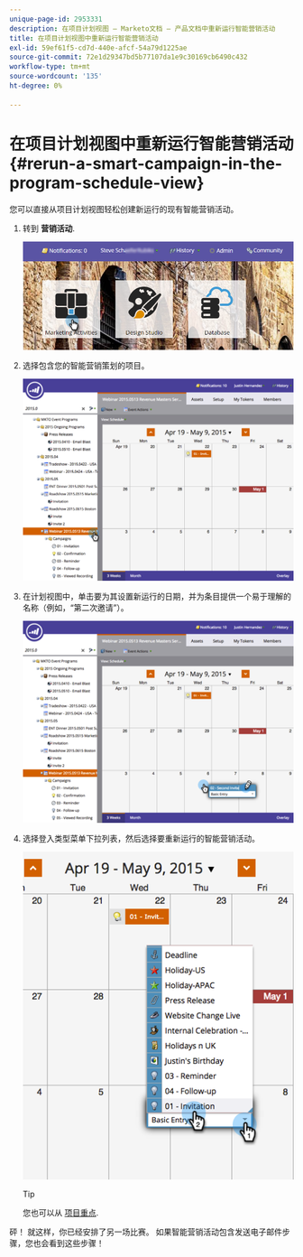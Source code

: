 ```yaml
---
unique-page-id: 2953331
description: 在项目计划视图 — Marketo文档 — 产品文档中重新运行智能营销活动
title: 在项目计划视图中重新运行智能营销活动
exl-id: 59ef61f5-cd7d-440e-afcf-54a79d1225ae
source-git-commit: 72e1d29347bd5b77107da1e9c30169cb6490c432
workflow-type: tm+mt
source-wordcount: '135'
ht-degree: 0%

---
```


# 在项目计划视图中重新运行智能营销活动 {#rerun-a-smart-campaign-in-the-program-schedule-view}

您可以直接从项目计划视图轻松创建新运行的现有智能营销活动。

1. 转到 **营销活动**.

   ![](assets/login-marketing-activities-3.png)

1. 选择包含您的智能营销策划的项目。

   ![](assets/image2015-4-16-14-3a40-3a11.png)

1. 在计划视图中，单击要为其设置新运行的日期，并为条目提供一个易于理解的名称（例如，“第二次邀请”）。

   ![](assets/image2015-4-16-14-3a42-3a0.png)

1. 选择登入类型菜单下拉列表，然后选择要重新运行的智能营销活动。

   ![](assets/image2015-4-16-15-3a26-3a33.png)

   >[!TIP]
   >
   >您也可以从 [项目重点](/help/marketo/product-docs/core-marketo-concepts/marketing-calendar/understanding-the-calendar/understand-enable-program-focus.md).

砰！ 就这样，你已经安排了另一场比赛。 如果智能营销活动包含发送电子邮件步骤，您也会看到这些步骤！
